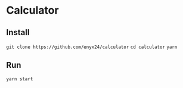 # Calculator
## Install
`git clone https://github.com/enyx24/calculator`
`cd calculator`
`yarn`
## Run
`yarn start`

